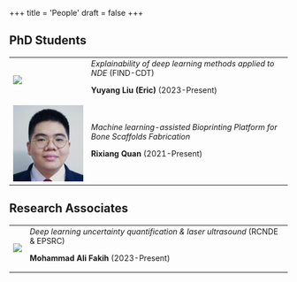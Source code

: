 +++
title = 'People'
draft = false
+++

## PhD Students

<table>     <tr>
<td><img src='https://media.licdn.com/dms/image/D4E03AQGdkPzDsNoCPw/profile-displayphoto-shrink_800_800/0/1697486440739?e=2147483647&v=beta&t=2ceXWMC2ytbEF5G7TWMKsSH2Vd18asODMM6kluwV8BY' width="200"></td>         <td> <i>Explainability of deep learning methods applied to NDE</i> (FIND-CDT) <p > <b>Yuyang Liu (Eric)</b> (2023-Present) </td>
</tr>
<tr>
<td><img src='rixiang_quan.jpg' width="200"></td>         <td> <i>Machine learning-assisted Bioprinting Platform for Bone Scaffolds Fabrication</i> <p > <b>Rixiang Quan</b> (2021-Present) </td>
</tr>
 </table>

## Research Associates

<table>     <tr>
<td><img src='https://i1.rgstatic.net/ii/profile.image/500710489374720-1496390091473_Q512/Mohammad-Ali-Fakih.jpg' width="200"></td>         <td> <i>Deep learning uncertainty quantification & laser ultrasound</i> (RCNDE & EPSRC) <p > <b>Mohammad Ali Fakih</b> (2023-Present) </td>
</tr>
 </table>
